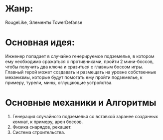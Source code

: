 # Жанр: 
RougeLike, Элементы TowerDefanse

# Основная идея: 
Инженер попадает в случайно генерируемое подземелье, в котором ему необходимо сражаться с противниками, пройти 2 мини-боссов, чтобы получить два ключа и сразиться с главным боссом игры. Главный герой может создавать и размещать на уровне собственные механизмы, которые будут помогать ему пройти подземелье, к примеру, турели, мины, оглущающие устройства.

# Основные механики и Алгоритмы

1. Генерация случайного подземелья со вставкой заранее созданных комнат, к примеру, арен боссов.
2. Физика снарядов, рекашет.
3. Система строительства.
